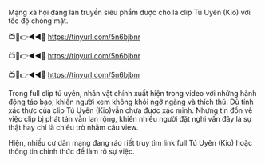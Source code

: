 Mạng xã hội đang lan truyền siêu phẩm được cho là clip Tú Uyên (Kio) với tốc độ chóng mặt.

📺📱👉◄◄🔴  https://tinyurl.com/5n6bjbnr

📺📱👉◄◄🔴  https://tinyurl.com/5n6bjbnr

📺📱👉◄◄🔴  https://tinyurl.com/5n6bjbnr


Trong full clip tú uyên, nhân vật chính xuất hiện trong video với những hành động táo bạo, khiến người xem không khỏi ngỡ ngàng và thích thú. Dù tính xác thực của clip Tú Uyên (Kio)vẫn chưa được xác minh. Nhưng tin đồn về việc clip bị phát tán vẫn lan rộng, khiến nhiều người đặt nghi vấn đây là sự thật hay chỉ là chiêu trò nhằm câu view. 

Hiện, nhiều cư dân mạng đang ráo riết truy tìm link full Tú Uyên (Kio) hoặc thông tin chính thức để làm rõ sự việc.
